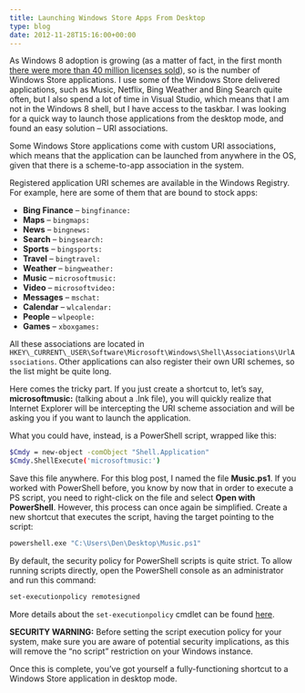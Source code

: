 ```yaml
---
title: Launching Windows Store Apps From Desktop
type: blog
date: 2012-11-28T15:16:00+00:00
---
```


As Windows 8 adoption is growing (as a matter of fact, in the first month [there were more than 40 million licenses sold][1]), so is the number of Windows Store applications. I use some of the Windows Store delivered applications, such as Music, Netflix, Bing Weather and Bing Search quite often, but I also spend a lot of time in Visual Studio, which means that I am not in the Windows 8 shell, but I have access to the taskbar. I was looking for a quick way to launch those applications from the desktop mode, and found an easy solution – URI associations. 

Some Windows Store applications come with custom URI associations, which means that the application can be launched from anywhere in the OS, given that there is a scheme-to-app association in the system. 

Registered application URI schemes are available in the Windows Registry. For example, here are some of them that are bound to stock apps: 

* **Bing Finance** – `bingfinance:`
* **Maps** – `bingmaps:` 
* **News** – `bingnews:` 
* **Search** – `bingsearch:` 
* **Sports** – `bingsports:` 
* **Travel** – `bingtravel:` 
* **Weather** – `bingweather:` 
* **Music** – `microsoftmusic:` 
* **Video** – `microsoftvideo:` 
* **Messages** – `mschat:` 
* **Calendar** – `wlcalendar:` 
* **People** – `wlpeople:` 
* **Games** – `xboxgames:`

All these associations are located in `HKEY\_CURRENT\_USER\Software\Microsoft\Windows\Shell\Associations\UrlAssociations`. Other applications can also register their own URI schemes, so the list might be quite long. 

Here comes the tricky part. If you just create a shortcut to, let’s say, **microsoftmusic:** (talking about a .lnk file), you will quickly realize that Internet Explorer will be intercepting the URI scheme association and will be asking you if you want to launch the application. 

What you could have, instead, is a PowerShell script, wrapped like this:

```bash
$Cmdy = new-object -comObject "Shell.Application"
$Cmdy.ShellExecute('microsoftmusic:')
```

Save this file anywhere. For this blog post, I named the file **Music.ps1**. If you worked with PowerShell before, you know by now that in order to execute a PS script, you need to right-click on the file and select **Open with PowerShell**. However, this process can once again be simplified. Create a new shortcut that executes the script, having the target pointing to the script: 

```bash
powershell.exe "C:\Users\Den\Desktop\Music.ps1"
```

By default, the security policy for PowerShell scripts is quite strict. To allow running scripts directly, open the PowerShell console as an administrator and run this command:

```bash
set-executionpolicy remotesigned
```

More details about the `set-executionpolicy` cmdlet can be found [here][2]. 

**SECURITY WARNING:** Before setting the script execution policy for your system, make sure you are aware of potential security implications, as this will remove the “no script” restriction on your Windows instance.

Once this is complete, you’ve got yourself a fully-functioning shortcut to a Windows Store application in desktop mode.

 [1]: http://thenextweb.com/microsoft/2012/11/27/microsoft-we-have-sold-40-million-windows-8-licenses-thus-far/
 [2]: http://technet.microsoft.com/en-us/library/ee176961.aspx